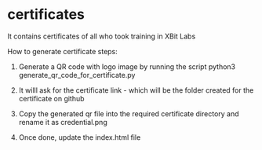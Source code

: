 # certificates
It contains certificates of all who took training in XBit Labs 

How to generate certificate 
steps:
1. Generate a QR code with logo image by running the script
python3 generate_qr_code_for_certificate.py

2. It willl ask for the certificate link - which will be the folder created for the certificate on github
3. Copy the generated qr file into the required certificate directory and rename it as credential.png
4. Once done, update the index.html file 
